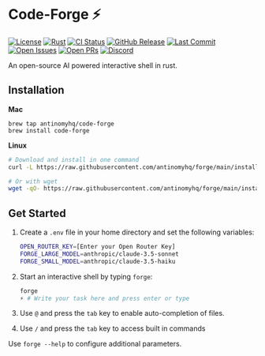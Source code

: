 # Code-Forge ⚡

[![License](https://img.shields.io/badge/License-Apache%202.0-blue.svg?style=for-the-badge)](https://opensource.org/licenses/Apache-2.0)
[![Rust](https://img.shields.io/badge/Rust-1.70%2B-orange.svg?style=for-the-badge)](https://www.rust-lang.org)
[![CI Status](https://img.shields.io/github/actions/workflow/status/antinomyhq/forge/ci.yml?style=for-the-badge)](https://github.com/antinomyhq/forge/actions)
[![GitHub Release](https://img.shields.io/github/v/release/antinomyhq/forge?style=for-the-badge)](https://github.com/antinomyhq/forge/releases)
[![Last Commit](https://img.shields.io/github/last-commit/antinomyhq/forge?style=for-the-badge)](https://github.com/antinomyhq/forge/commits)
[![Open Issues](https://img.shields.io/github/issues/antinomyhq/forge?style=for-the-badge)](https://github.com/antinomyhq/forge/issues)
[![Open PRs](https://img.shields.io/github/issues-pr/antinomyhq/forge?style=for-the-badge)](https://github.com/antinomyhq/forge/pulls)
[![Discord](https://img.shields.io/badge/Discord-Join%20Us-blue?style=for-the-badge)](https://discord.gg/Rdyu7hgSWm)

An open-source AI powered interactive shell in rust.

## Installation

**Mac**

```
brew tap antinomyhq/code-forge
brew install code-forge
```

**Linux**

```bash
# Download and install in one command
curl -L https://raw.githubusercontent.com/antinomyhq/forge/main/install.sh | bash

# Or with wget
wget -qO- https://raw.githubusercontent.com/antinomyhq/forge/main/install.sh | bash
```

## Get Started

1. Create a `.env` file in your home directory and set the following variables:

   ```bash
   OPEN_ROUTER_KEY=[Enter your Open Router Key]
   FORGE_LARGE_MODEL=anthropic/claude-3.5-sonnet
   FORGE_SMALL_MODEL=anthropic/claude-3.5-haiku

   ```

2. Start an interactive shell by typing `forge`:

   ```bash
   forge
   ⚡ # Write your task here and press enter or type
   ```

3. Use `@` and press the `tab` key to enable auto-completion of files.

4. Use `/` and press the `tab` key to access built in commands

Use `forge --help` to configure additional parameters.
